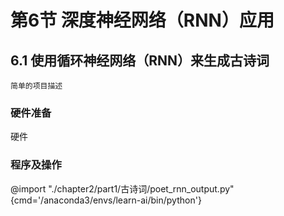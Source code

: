 # 第6节 深度神经网络（RNN）应用

## 6.1 使用循环神经网络（RNN）来生成古诗词

    简单的项目描述

### 硬件准备

硬件

### 程序及操作

@import "./chapter2/part1/古诗词/poet_rnn_output.py" {cmd='/anaconda3/envs/learn-ai/bin/python'}
